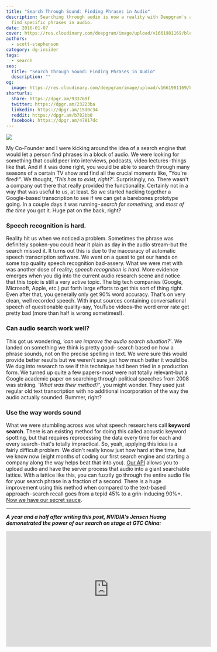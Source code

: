 ```yaml
---
title: "Search Through Sound: Finding Phrases in Audio"
description: Searching through audio is now a reality with Deepgram's ability to
  find specific phrases in audio.
date: 2016-01-07
cover: https://res.cloudinary.com/deepgram/image/upload/v1661981169/blog/search-through-sound-finding-phrases-in-audio/search-through-sound%402x.jpg
authors:
  - scott-stephenson
category: dg-insider
tags:
  - search
seo:
  title: "Search Through Sound: Finding Phrases in Audio"
  description: ""
og:
  image: https://res.cloudinary.com/deepgram/image/upload/v1661981169/blog/search-through-sound-finding-phrases-in-audio/search-through-sound%402x.jpg
shorturls:
  share: https://dpgr.am/933768f
  twitter: https://dpgr.am/23223ba
  linkedin: https://dpgr.am/15d0c34
  reddit: https://dpgr.am/b782bb0
  facebook: https://dpgr.am/47817dc
---
```

![](https://res.cloudinary.com/deepgram/image/upload/v1661721060/blog/search-through-sound-finding-phrases-in-audio/Screen-Shot-2016-01-25-at-7-42-58-PM.png) 

My Co-Founder and I were kicking around the idea of a search engine that would let a person find phrases in a block of audio. We were looking for something that could peer into interviews, podcasts, video lectures - things like that. And if it was done right, you would be able to search through many seasons of a certain TV show and find all the crucial moments like, "You're fired!". We thought, *'This has to exist, right?'*. Surprisingly, no. There wasn't a company out there that really provided the functionality. Certainly not in a way that was useful to us, at least. So we started hacking together a Google-based transcription to see if we can get a barebones prototype going. In a couple days it was running - *search for something,* and *most of the time* you got it. Huge pat on the back, right?

### Speech recognition is hard.

Reality hit us when we noticed a problem. Sometimes the phrase was definitely spoken-you could hear it plain as day in the audio stream-but the search missed it. It turns out this is due to the inaccuracy of automatic speech transcription software. We went on a quest to get our hands on some top quality speech recognition bad-assery. What we were met with was another dose of reality; *speech recognition is hard*. More evidence emerges when you dig into the current audio research scene and notice that this topic is still a very active topic. The big tech companies (Google, Microsoft, Apple, etc.) put forth large efforts to get this sort of thing right. Even after that, you generally only get 90% word accuracy. That's on very clean, well recorded speech. With input sources containing conversational speech of questionable quality-say, YouTube videos-the word error rate get pretty bad (more than half is wrong sometimes!).

<WhitepaperPromo whitepaper="latest"></WhitepaperPromo>

### Can audio search work well?

This got us wondering, *'can we improve the audio search situation?'*. We landed on something we think is pretty good- search based on how a phrase sounds, not on the precise spelling in text. We were sure this would provide better results but we weren't sure just how much better it would be. We dug into research to see if this technique had been tried in a production form. We turned up quite a few papers-most were not totally relevant-but a Google academic paper on searching through political speeches from 2008 was striking. *'What was their method?'*, you might wonder. They used just regular old text transcription with no additional incorporation of the way the audio actually sounded. Bummer, right?

### Use the way words sound

What we were stumbling across was what speech researchers call **keyword search**. There is an existing method for doing this called acoustic keyword spotting, but that requires reprocessing the data every time for each and every search - that's totally impractical. So, yeah, applying this idea is a fairly difficult problem. We didn't really know just how hard at the time, but we know now (eight months of coding our first search engine and starting a company along the way helps beat that into you). [Our API](https://developers.deepgram.com/) allows you to upload audio and have the server process that audio into a giant searchable lattice. With a lattice like this, you can fuzzily go through the entire audio file for your search phrase in a fraction of a second. There is a huge improvement using this method when compared to the text-based approach - search recall goes from a tepid 45% to a grin-inducing 90%+. [Now we have our secret sauce](https://www.deepgram.com/).

- - -

***A year and a half after writing this post, NVIDIA's Jensen Huang demonstrated the power of our search on stage at GTC China:***

<iframe src="https://www.youtube.com/embed/1SxygN_MODg" width="560" height="315" frameborder="0" allowfullscreen="allowfullscreen"></iframe>